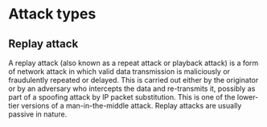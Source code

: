 # Attack types

## Replay attack

A replay attack (also known as a repeat attack or playback attack) is a form of network attack in which valid data transmission is maliciously or fraudulently repeated or 
delayed. This is carried out either by the originator or by an adversary who intercepts the data and re-transmits it, possibly as part of a spoofing attack by IP 
packet substitution. This is one of the lower-tier versions of a man-in-the-middle attack. Replay attacks are usually passive in nature.